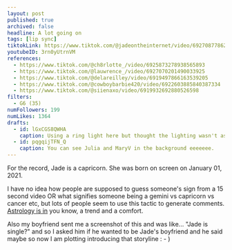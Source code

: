 ```yaml
---
layout: post
published: true
archived: false
headline: A lot going on
tags: [lip sync]
tiktokLink: https://www.tiktok.com/@jadeontheinternet/video/6927087786231221510
youtubeID: 3rn0yUtrnVM
references:
  - https://www.tiktok.com/@ch8rlotte_/video/6925873278938565893
  - https://www.tiktok.com/@lauwrence_/video/6927070201490033925
  - https://www.tiktok.com/@delareilley/video/6919497866163539205
  - https://www.tiktok.com/@cowboybarbie420/video/6922603885840387334
  - https://www.tiktok.com/@siienaxo/video/6919932692880526598
filters:
  - G6 (35)
numFollowers: 199
numLikes: 1364
drafts:
  - id: lGxCGS8QWHA
    caption: Using a ring light here but thought the lighting wasn't as good as the natural light from the window.
  - id: pqgqijTFN_Q
    caption: You can see Julia and MaryV in the background eeeeeee.
---
```


For the record, Jade is a capricorn. She was born on screen on January 01, 2021.

I have no idea how people are supposed to guess someone's sign from a 15 second video OR what signifies someone being a gemini vs capricorn vs cancer etc, but lots of people seem to use this tactic to generate comments. [Astrology is in](https://www.theatlantic.com/health/archive/2018/01/the-new-age-of-astrology/550034/) you know, a trend and a comfort.

Also my boyfriend sent me a screenshot of this and was like... "Jade is single?" and so I asked him if he wanted to be Jade's boyfriend and he said maybe so now I am plotting introducing that storyline : - )
